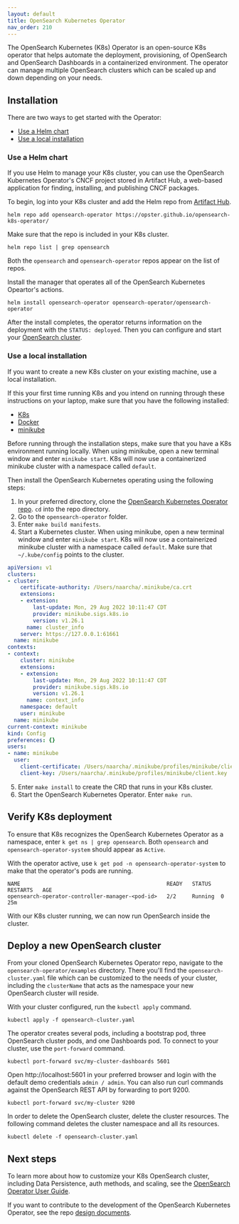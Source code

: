 ```yaml
---
layout: default
title: OpenSearch Kubernetes Operator
nav_order: 210
---
```


The OpenSearch Kubernetes (K8s) Operator is an open-source K8s operator that helps automate the deployment, provisioning, of OpenSearch and OpenSearch Dashboards in a containerized environment. The operator can manage multiple OpenSearch clusters which can be scaled up and down depending on your needs. 

## Installation 

There are two ways to get started with the Operator:

- [Use a Helm chart](#use-a-helm-chartuse-a-helm)
- [Use a local installation](#use-a-local-installation)

### Use a Helm chart

If you use Helm to manage your K8s cluster, you can use the OpenSearch Kubernetes Operator's CNCF project stored in Artifact Hub, a web-based application for finding, installing, and publishing CNCF packages. 

To begin, log into your K8s cluster and add the Helm repo from [Artifact Hub](https://opster.github.io/opensearch-k8s-operator/). 

```
helm repo add opensearch-operator https://opster.github.io/opensearch-k8s-operator/
```

Make sure that the repo is included in your K8s cluster. 

```
helm repo list | grep opensearch
```

Both the `opensearch` and `opensearch-operator` repos appear on the list of repos.


Install the manager that operates all of the OpenSearch Kubernetes Opeartor's actions. 

```
helm install opensearch-operator opensearch-operator/opensearch-operator
```

After the install completes, the operator returns information on the deployment with the `STATUS: deployed`. Then you can configure and start your [OpenSearch cluster](#deploy-a-new-opensearch-cluster).

### Use a local installation

If you want to create a new K8s cluster on your existing machine, use a local installation. 

If this your first time running K8s and you intend on running through these instructions on your laptop, make sure that you have the following installed: 

- [K8s](https://kubernetes.io/docs/tasks/tools/) 
- [Docker](https://docs.docker.com/engine/install/)
- [minikube](https://minikube.sigs.k8s.io/docs/start/)

Before running through the installation steps, make sure that you have a K8s environment running locally. When using minikube, open a new terminal window and enter `minikube start`. K8s will now use a containerized minikube cluster with a namespace called `default`.

Then install the OpenSearch Kubernetes operating using the following steps:

1. In your preferred directory, clone the [OpenSearch Kubernetes Operator repo](https://github.com/Opster/opensearch-k8s-operator). `cd` into the repo directory.
2. Go to the `opensearch-operator` folder.
3. Enter `make build manifests`.
4. Start a Kubernetes cluster. When using minikube, open a new terminal window and enter `minikube start`. K8s will now use a containerized minikube cluster with a namespace called `default`. Make sure that `~/.kube/config` points to the cluster.

```yml
apiVersion: v1
clusters:
- cluster:
    certificate-authority: /Users/naarcha/.minikube/ca.crt
    extensions:
    - extension:
        last-update: Mon, 29 Aug 2022 10:11:47 CDT
        provider: minikube.sigs.k8s.io
        version: v1.26.1
      name: cluster_info
    server: https://127.0.0.1:61661
  name: minikube
contexts:
- context:
    cluster: minikube
    extensions:
    - extension:
        last-update: Mon, 29 Aug 2022 10:11:47 CDT
        provider: minikube.sigs.k8s.io
        version: v1.26.1
      name: context_info
    namespace: default
    user: minikube
  name: minikube
current-context: minikube
kind: Config
preferences: {}
users:
- name: minikube
  user:
    client-certificate: /Users/naarcha/.minikube/profiles/minikube/client.crt
    client-key: /Users/naarcha/.minikube/profiles/minikube/client.key
```    
   
5. Enter `make install` to create the CRD that runs in your K8s cluster. 
6. Start the OpenSearch Kubernetes Operator. Enter `make run`. 

## Verify K8s deployment

To ensure that K8s recognizes the OpenSearch Kubernetes Operator as a namespace, enter `k get ns | grep opensearch`. Both `opensearch` and `opensearch-operator-system` should appear as `Active`.

With the operator active, use `k get pod -n opensearch-operator-system` to make that the operator's pods are running. 

```
NAME                                              READY   STATUS   RESTARTS   AGE
opensearch-operator-controller-manager-<pod-id>   2/2     Running  0          25m
```

With our K8s cluster running, we can now run OpenSearch inside the cluster.

## Deploy a new OpenSearch cluster

From your cloned OpenSearch Kubernetes Operator repo, navigate to the `opensearch-operator/examples` directory. There you'll find the `opensearch-cluster.yaml` file which can be customized to the needs of your cluster, including the `clusterName` that acts as the namespace your new OpenSearch cluster will reside.

With your cluster configured, run the `kubectl apply` command.

```
kubectl apply -f opensearch-cluster.yaml
```

The operator creates several pods, including a bootstrap pod, three OpenSearch cluster pods, and one Dashboards pod. To connect to your cluster, use the `port-forward` command.

```
kubectl port-forward svc/my-cluster-dashboards 5601
```

Open http://localhost:5601 in your preferred browser and login with the default demo credentials `admin / admin`. You can also run curl commands against the OpenSearch REST API by forwarding to port 9200.

```
kubectl port-forward svc/my-cluster 9200
```

In order to delete the OpenSearch cluster, delete the cluster resources. The following command deletes the cluster namespace and all its resources.

```
kubectl delete -f opensearch-cluster.yaml
```

## Next steps

To learn more about how to customize your K8s OpenSearch cluster, including Data Persistence, auth methods, and scaling, see the [OpenSearch Operator User Guide](https://github.com/Opster/opensearch-k8s-operator/blob/main/docs/userguide/main.md). 

If you want to contribute to the development of the OpenSearch Kubernetes Operator, see the repo [design documents](https://github.com/Opster/opensearch-k8s-operator/blob/main/docs/designs/high-level.md).